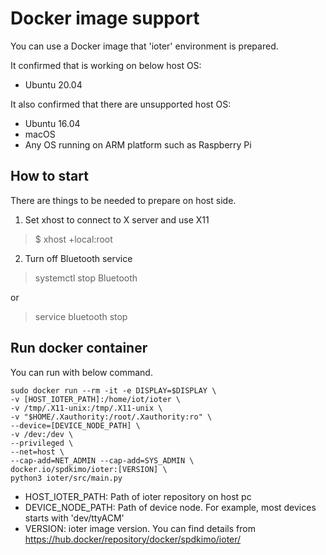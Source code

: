 # Docker image support
You can use a Docker image that 'ioter' environment is prepared.

It confirmed that is working on below host OS:
- Ubuntu 20.04

It also confirmed that there are unsupported host OS:
- Ubuntu 16.04
- macOS
- Any OS running on ARM platform such as Raspberry Pi

## How to start
There are things to be needed to prepare on host side.
1. Set xhost to connect to X server and use X11
> $ xhost +local:root

2. Turn off Bluetooth service
> systemctl stop Bluetooth

or

> service bluetooth stop

## Run docker container
You can run with below command.
```
sudo docker run --rm -it -e DISPLAY=$DISPLAY \
-v [HOST_IOTER_PATH]:/home/iot/ioter \
-v /tmp/.X11-unix:/tmp/.X11-unix \
-v "$HOME/.Xauthority:/root/.Xauthority:ro" \
--device=[DEVICE_NODE_PATH] \
-v /dev:/dev \
--privileged \
--net=host \
--cap-add=NET_ADMIN --cap-add=SYS_ADMIN \
docker.io/spdkimo/ioter:[VERSION] \
python3 ioter/src/main.py
```
- HOST_IOTER_PATH: Path of ioter repository on host pc
- DEVICE_NODE_PATH: Path of device node. For example, most devices starts with 'dev/ttyACM'
- VERSION: ioter image version. You can find details from https://hub.docker/repository/docker/spdkimo/ioter/
